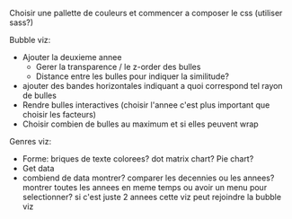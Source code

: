 Choisir une pallette de couleurs et commencer a composer le css (utiliser sass?)

Bubble viz:
- Ajouter la deuxieme annee
  - Gerer la transparence / le z-order des bulles
  - Distance entre les bulles pour indiquer la similitude?
- ajouter des bandes horizontales indiquant a quoi correspond tel rayon de bulles
- Rendre bulles interactives (choisir l'annee c'est plus important que choisir les facteurs)
- Choisir combien de bulles au maximum et si elles peuvent wrap

Genres viz:
- Forme: briques de texte colorees? dot matrix chart? Pie chart?
- Get data
- combiend de data montrer? comparer les decennies ou les annees? montrer toutes les annees en meme temps ou avoir un menu pour selectionner?
si c'est juste 2 annees cette viz peut rejoindre la bubble viz
